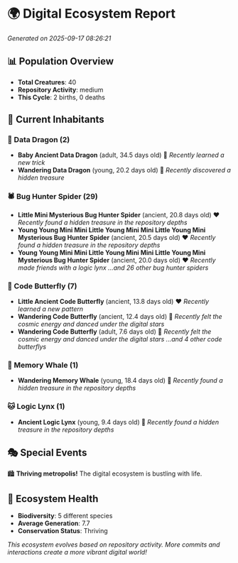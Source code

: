 # 🌍 Digital Ecosystem Report
*Generated on 2025-09-17 08:26:21*

## 📊 Population Overview
- **Total Creatures**: 40
- **Repository Activity**: medium
- **This Cycle**: 2 births, 0 deaths

## 👥 Current Inhabitants

### 🐉 Data Dragon (2)
- **Baby Ancient Data Dragon** (adult, 34.5 days old) 💛
  *Recently learned a new trick*
- **Wandering Data Dragon** (young, 20.2 days old) 💚
  *Recently discovered a hidden treasure*

### 🕷️ Bug Hunter Spider (29)
- **Little Mini Mysterious Bug Hunter Spider** (ancient, 20.8 days old) ❤️
  *Recently found a hidden treasure in the repository depths*
- **Young Young Mini Mini Little Young Mini Mini Little Young Mini Mysterious Bug Hunter Spider** (ancient, 20.5 days old) ❤️
  *Recently found a hidden treasure in the repository depths*
- **Young Young Mini Mini Little Young Mini Mini Little Young Mini Mysterious Bug Hunter Spider** (ancient, 20.0 days old) ❤️
  *Recently made friends with a logic lynx*
  *...and 26 other bug hunter spiders*

### 🦋 Code Butterfly (7)
- **Little Ancient Code Butterfly** (ancient, 13.8 days old) ❤️
  *Recently learned a new pattern*
- **Wandering Code Butterfly** (ancient, 12.4 days old) 💛
  *Recently felt the cosmic energy and danced under the digital stars*
- **Wandering Code Butterfly** (adult, 7.6 days old) 💚
  *Recently felt the cosmic energy and danced under the digital stars*
  *...and 4 other code butterflys*

### 🐋 Memory Whale (1)
- **Wandering Memory Whale** (young, 18.4 days old) 💚
  *Recently found a hidden treasure in the repository depths*

### 🐱 Logic Lynx (1)
- **Ancient Logic Lynx** (young, 9.4 days old) 💚
  *Recently found a hidden treasure in the repository depths*

## 🎭 Special Events

🏙️ **Thriving metropolis!** The digital ecosystem is bustling with life.

## 🔬 Ecosystem Health
- **Biodiversity**: 5 different species
- **Average Generation**: 7.7
- **Conservation Status**: Thriving

*This ecosystem evolves based on repository activity. More commits and interactions create a more vibrant digital world!*